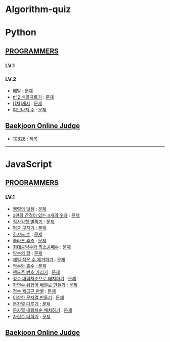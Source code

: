# Algorithm-quiz
# Python 
<!-- 2021 연습한거 수정, 깃허브 정리, 깃으로 관리하기, 그 동안 풀었던 문제 업로드. -->
<!-- // This repository is for uploading algorithm quiz I solved. -->
## [PROGRAMMERS](https://programmers.co.kr/learn/challenges?tab=algorithm_practice_kit, "Programmers Link")
### LV.1
### LV.2
* [배달](https://github.com/Jae-hong-lee/Algorithm/blob/main/Python%20algorithm/2022%20%E1%84%91%E1%85%B3%E1%84%85%E1%85%A9%E1%84%80%E1%85%B3%E1%84%85%E1%85%A2%E1%84%86%E1%85%A5%E1%84%89%E1%85%B3/02191.py "problem solving") : [문제](https://programmers.co.kr/learn/courses/30/lessons/12978, "Programmers Link")
* [n^2 배열자르기](https://github.com/Jae-hong-lee/Algorithm/blob/main/Python%20algorithm/2022%20%E1%84%91%E1%85%B3%E1%84%85%E1%85%A9%E1%84%80%E1%85%B3%E1%84%85%E1%85%A2%E1%84%86%E1%85%A5%E1%84%89%E1%85%B3/0202(2).py "problem solving") : [문제](https://programmers.co.kr/learn/courses/30/lessons/87390, "Programmers Link")
* [[1차]캐시](https://github.com/Jae-hong-lee/Algorithm/blob/main/Python%20algorithm/2022%20%E1%84%91%E1%85%B3%E1%84%85%E1%85%A9%E1%84%80%E1%85%B3%E1%84%85%E1%85%A2%E1%84%86%E1%85%A5%E1%84%89%E1%85%B3/02051.py "problem solving") : [문제](https://programmers.co.kr/learn/courses/30/lessons/17680, "Programmers Link")
* [피보나치 수](https://github.com/Jae-hong-lee/Algorithm/blob/main/Python%20algorithm/2022%20%E1%84%91%E1%85%B3%E1%84%85%E1%85%A9%E1%84%80%E1%85%B3%E1%84%85%E1%85%A2%E1%84%86%E1%85%A5%E1%84%89%E1%85%B3/0820.py "problem solving") : [문제](https://programmers.co.kr/learn/courses/30/lessons/12945, "Programmers Link")
## [Baekjoon Online Judge](https://www.acmicpc.net)
 * [10828](https://github.com/Jae-hong-lee/Algorithm/blob/main/Python%20algorithm/2022%20%E1%84%91%E1%85%B3%E1%84%85%E1%85%A9%E1%84%80%E1%85%B3%E1%84%85%E1%85%A2%E1%84%86%E1%85%A5%E1%84%89%E1%85%B3/10828.py) : 제목 [](https://www.acmicpc.net/problem/10828)




 <!-- 프로그래머스 문제 형식 정리 예제 -->
 <!-- * [문제 이름](URL "problem solving") : [문제](URL, "Programmers Link") -->

 <!-- 백준 알고리즘 문제 형식 정리 -->
 <!-- * [문제 번호](URL) : 제목 [(문제)](URL) -->
 
 ---
 
# JavaScript
<!-- 2021 연습한거 수정, 깃허브 정리, 깃으로 관리하기, 그 동안 풀었던 문제 업로드. -->
<!-- ## Algorithm-quiz -->
<!-- // This repository is for uploading algorithm quiz I solved. -->
## [PROGRAMMERS](https://programmers.co.kr/learn/challenges?tab=algorithm_practice_kit, "Programmers Link")
### LV.1
* [행렬의 덧셈](https://github.com/Jae-hong-lee/Algorithm/blob/main/JS/Programers/martixsum.js "problem solving") : [문제](https://programmers.co.kr/learn/courses/30/lessons/12950, "Programmers Link")
* [x만큼 간격이 있는 n개의 숫자](https://github.com/Jae-hong-lee/Algorithm/blob/main/JS/Programers/3.js "problem solving") : [문제](https://programmers.co.kr/learn/courses/30/lessons/12954, "Programmers Link")
* [직사각형 별찍기](https://github.com/Jae-hong-lee/Algorithm/blob/main/JS/Programers/star.js "problem solving") : [문제](https://programmers.co.kr/learn/courses/30/lessons/12969, "Programmers Link")
* [평균 구하기](https://github.com/Jae-hong-lee/Algorithm/blob/main/JS/Programers/Average.js "problem solving") : [문제](https://programmers.co.kr/learn/courses/30/lessons/12944?language=javascript, "Programmers Link")
* [하샤드 수](https://github.com/Jae-hong-lee/Algorithm/blob/main/JS/Programers/harshad_num.js "problem solving") : [문제](https://programmers.co.kr/learn/courses/30/lessons/12947?language=javascript, "Programmers Link")
* [콜라츠 추측](https://github.com/Jae-hong-lee/Algorithm/blob/main/JS/Programers/colatz.js "problem solving") : [문제](https://programmers.co.kr/learn/courses/30/lessons/12943?language=javascript, "Programmers Link")
* [최대공약수와 최소공배수](https://github.com/Jae-hong-lee/Algorithm/blob/main/JS/Programers/gcd.js "problem solving") : [문제](https://programmers.co.kr/learn/courses/30/lessons/12940?language=javascript, "Programmers Link")
* [약수의 합](https://github.com/Jae-hong-lee/Algorithm/blob/main/JS/Programers/divisor_sum.js "problem solving") : [문제](https://programmers.co.kr/learn/courses/30/lessons/12928?language=javascript, "Programmers Link")
* [제일 작은 수 제거하기](https://github.com/Jae-hong-lee/Algorithm/blob/main/JS/Programers/min_num_del.js "problem solving") : [문제](https://programmers.co.kr/learn/courses/30/lessons/12935?language=javascript, "Programmers Link")
 * [짝수와 홀수](https://github.com/Jae-hong-lee/Algorithm/blob/main/JS/Programers/Odd_Even.js "problem solving") : [문제](https://programmers.co.kr/learn/courses/30/lessons/12937?language=javascript, "Programmers Link")
 * [핸드폰 번호 가리기](https://github.com/Jae-hong-lee/Algorithm/blob/main/JS/Programers/phonenum.js "problem solving") : [문제](https://programmers.co.kr/learn/courses/30/lessons/12948, "Programmers Link")
 * [정수 내림차순으로 배치하기](https://github.com/Jae-hong-lee/Algorithm/blob/main/JS/Programers/reverse_sort.js "problem solving") : [문제](https://programmers.co.kr/learn/courses/30/lessons/12933?language=javascript, "Programmers Link")
 * [자연수 뒤집어 배열로 만들기](https://github.com/Jae-hong-lee/Algorithm/blob/main/JS/Programers/reversenum.js "problem solving") : [문제](https://programmers.co.kr/learn/courses/30/lessons/12932?language=javascript, "Programmers Link")
 * [정수 제곱근 판별](https://github.com/Jae-hong-lee/Algorithm/blob/main/JS/Programers/root.js "problem solving") : [문제](https://programmers.co.kr/learn/courses/30/lessons/12934?language=javascript, "Programmers Link")
 * [이상한 문자열 만들기](https://github.com/Jae-hong-lee/Algorithm/blob/main/JS/Programers/Strange_str.js "problem solving") : [문제](https://programmers.co.kr/learn/courses/30/lessons/12930?language=javascript, "Programmers Link")
 * [문자열 다루기](https://github.com/Jae-hong-lee/Algorithm/blob/main/JS/Programers/strcon.js "problem solving") : [문제](https://programmers.co.kr/learn/courses/30/lessons/12918?language=javascript, "Programmers Link")
* [문자열 내림차순 배치하기](https://github.com/Jae-hong-lee/Algorithm/blob/main/JS/Programers/strsort.js "problem solving") : [문제](https://programmers.co.kr/learn/courses/30/lessons/12917?language=javascript, "Programmers Link")
 * [자릿수 더하기](https://github.com/Jae-hong-lee/Algorithm/blob/main/JS/Programers/sum.js "problem solving") : [문제](https://programmers.co.kr/learn/courses/30/lessons/12931?language=javascript, "Programmers Link")

## [Baekjoon Online Judge](https://www.acmicpc.net)

 <!-- 프로그래머스 문제 형식 정리 예제 -->
 <!-- * [문제 이름](URL "problem solving") : [문제](URL, "Programmers Link") -->

 <!-- 백준 알고리즘 문제 형식 정리 -->
 <!-- * [문제 번호](URL) : 제목 [(문제)](URL) -->
